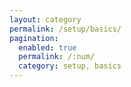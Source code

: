 ```yaml
---
layout: category
permalink: /setup/basics/
pagination: 
  enabled: true
  permalink: /:num/
  category: setup, basics
---
```


